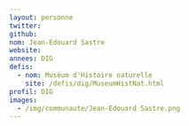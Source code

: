 ```yaml
---
layout: personne
twitter: 
github: 
nom: Jean-Edouard Sastre
website: 
annees: DIG
defis: 
  - nom: Muséum d'Histoire naturelle
    site: /defis/dig/MuseumHistNat.html
profil: DIG
images:
  - /img/communaute/Jean-Edouard Sastre.png
---
```

